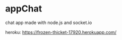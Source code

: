 # appChat

chat app made with node.js and socket.io

heroku: https://frozen-thicket-17920.herokuapp.com/
